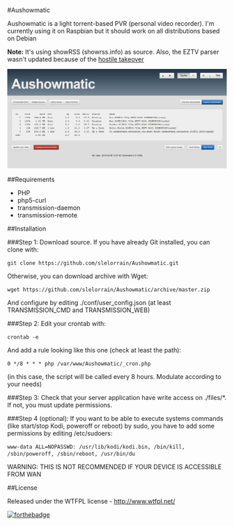 #Aushowmatic

Aushowmatic is a light torrent-based PVR (personal video recorder). I'm currently using it on Raspbian but it should work on all distributions based on Debian

**Note:** It's using showRSS (showrss.info) as source. Also, the EZTV parser wasn't updated because of the [hostile takeover](https://en.wikipedia.org/wiki/EZTV#Hostile_takeover)

![Screenshot](screenshot.png?raw=true)

##Requirements

- PHP
- php5-curl
- transmission-daemon
- transmission-remote

##Installation

###Step 1:
Download source. If you have already Git installed, you can clone with:


	git clone https://github.com/slelorrain/Aushowmatic.git
	

Otherwise, you can download archive with Wget:
	
	
	wget https://github.com/slelorrain/Aushowmatic/archive/master.zip
		

And configure by editing ./conf/user_config.json
(at least TRANSMISSION_CMD and TRANSMISSION_WEB)

###Step 2:
Edit your crontab with:
	
	
	crontab -e
	 
	
And add a rule looking like this one (check at least the path):


	0 */8 * * * php /var/www/Aushowmatic/_cron.php


(in this case, the script will be called every 8 hours. Modulate according to your needs)

###Step 3:
Check that your server application have write access on ./files/*. If not, you must update permissions.

###Step 4 (optional):
If you want to be able to execute systems commands (like start/stop Kodi, poweroff or reboot) by sudo, you have to add some permissions by editing /etc/sudoers:


	www-data ALL=NOPASSWD: /usr/lib/kodi/kodi.bin, /bin/kill, /sbin/poweroff, /sbin/reboot, /usr/bin/du


WARNING: THIS IS NOT RECOMMENDED IF YOUR DEVICE IS ACCESSIBLE FROM WAN

##License

Released under the WTFPL license - http://www.wtfpl.net/

[![forthebadge](http://forthebadge.com/images/badges/built-with-love.svg)](http://forthebadge.com)

